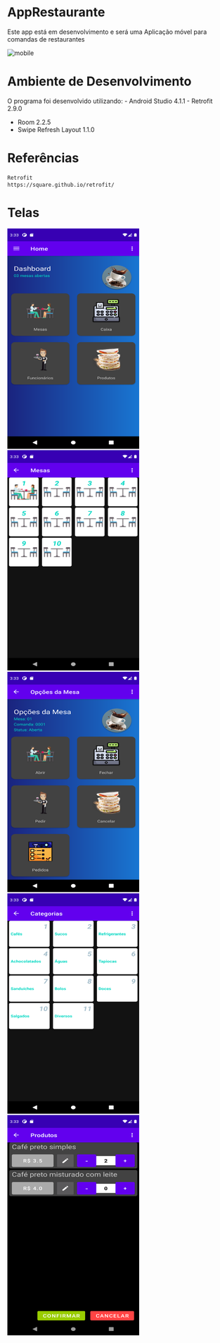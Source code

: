 # AppRestaurante
Este app está em desenvolvimento e será uma Aplicação móvel para comandas de restaurantes

<img src="https://github.com/EdgardOliveira/AppRestaurante/blob/main/imagens/restaurante.gif" alt="mobile"  height="500" width="300">

# Ambiente de Desenvolvimento 
 O programa foi desenvolvido utilizando:
 	- Android Studio 4.1.1
	- Retrofit 2.9.0
  - Room 2.2.5
  - Swipe Refresh Layout 1.1.0


# Referências	
	Retrofit
	https://square.github.io/retrofit/
	
	
# Telas
<img src="https://github.com/EdgardOliveira/AppRestaurante/blob/main/imagens/principal.png" alt="principal"  height="500" width="300">
<img src="https://github.com/EdgardOliveira/AppRestaurante/blob/main/imagens/mesas.png" alt="mesas"  height="500" width="300">
<img src="https://github.com/EdgardOliveira/AppRestaurante/blob/main/imagens/opcoes.png" alt="opcoes"  height="500" width="300">
<img src="https://github.com/EdgardOliveira/AppRestaurante/blob/main/imagens/categorias.png" alt="categorias"  height="500" width="300">
<img src="https://github.com/EdgardOliveira/AppRestaurante/blob/main/imagens/pedido.png" alt="pedidos"  height="500" width="300">
